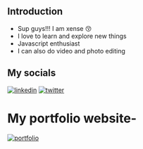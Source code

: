 ## Introduction 

- Sup guys!!! I am xense 😚
- I love to learn and explore new things
- Javascript enthusiast 
- I can also do video and photo editing

## My socials
[![linkedin](https://img.shields.io/badge/instagram-0A66C2?style=for-the-badge&logo=instagram&logoColor=white)](https://www.instagram.com/rysxense/)
[![twitter](https://img.shields.io/badge/twitter-1DA1F2?style=for-the-badge&logo=twitter&logoColor=white)](https://twitter.com/thexense)

# My portfolio website-
[![portfolio](https://img.shields.io/badge/my_portfolio-000?style=for-the-badge&logo=ko-fi&logoColor=white)](https://thexense.github.io/xense)
